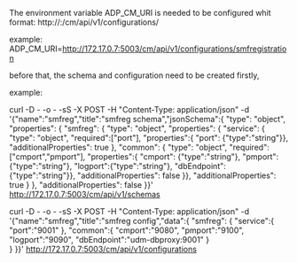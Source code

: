 
The environment variable ADP_CM_URI is needed to be configured whit format:
http://<hostname>:<port>/cm/api/v1/configurations/<configuration name>

example:
ADP_CM_URI=http://172.17.0.7:5003/cm/api/v1/configurations/smfregistration

before that, the schema and configuration need to be created firstly,

example:

curl -D - -o - -sS -X POST -H "Content-Type: application/json" -d '{"name":"smfreg","title":"smfreg schema","jsonSchema":{
  "type": "object",
  "properties": {
    "smfreg": {
      "type": "object",
      "properties": {
        "service": {
          "type": "object",
		  "required":["port"],
		  "properties":{
			"port": {"type":"string"}},
		  "additionalProperties": true
		 },
		 "common": {
          "type": "object",
		  "required":["cmport","pmport"],
		  "properties":{
			"cmport": {"type":"string"},
			"pmport":{"type":"string"},
			"logport":{"type":"string"},
			"dbEndpoint":{"type":"string"}},
		  "additionalProperties": false
		 }},
      "additionalProperties": true
    }
  },
  "additionalProperties": false
}}' http://172.17.0.7:5003/cm/api/v1/schemas

curl -D - -o - -sS -X POST -H "Content-Type: application/json" -d '{"name":"smfreg","title":"smfreg config","data":{
  "smfreg": {
    "service":{
		"port":"9001"
		}, 
    "common":{
		"cmport":"9080",
		"pmport":"9100",
		"logport":"9090",
		"dbEndpoint":"udm-dbproxy:9001"
		}		
  }
}}' http://172.17.0.7:5003/cm/api/v1/configurations